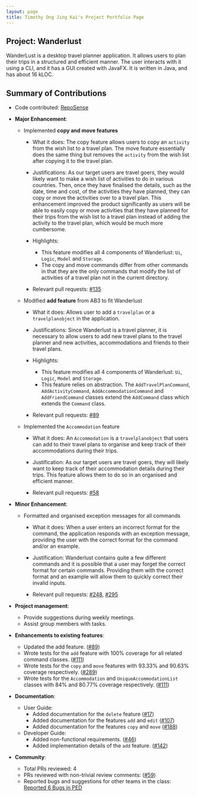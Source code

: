 ```yaml
---
layout: page
title: Timothy Ong Jing Kai's Project Portfolio Page
---
```


## Project: Wanderlust

WanderLust is a desktop travel planner application. It allows users to plan their trips in a structured and efficient manner.
The user interacts with it using a CLI, and it has a GUI created with JavaFX.
It is written in Java, and has about 16 kLOC.

## Summary of Contributions

- Code contributed: [RepoSense](https://nus-cs2103-ay2021s1.github.io/tp-dashboard/#breakdown=true&search=timjkong)

- **Major Enhancement**: 
    - Implemented **copy and move features**
        - What it does: The copy feature allows users to copy an `activity` from the wish list to a travel plan. The move feature essentially does the same thing but removes the `activity` from the
        wish list after copying it to the travel plan.
        
        - Justifications: As our target users are travel goers, they would likely want to make a wish list of activities to do in various countries. Then, once they have finalised the details, such as the date, time and cost,
        of the activities they have planned, they can copy or move the activities over to a travel plan.
        This enhancement improved the product significantly as users will be able to easily copy or move activities that they have planned for their trips
        from the wish list to a travel plan instead of adding the activity to the travel plan, which would be much more cumbersome.

        - Highlights: 
            - This feature modifies all 4 components of Wanderlust: `Ui`, `Logic`, `Model` and `Storage`.
            - The copy and move commands differ from other commands in that they are the only commands that modify the list of activities of a travel plan not in the current directory.

        - Relevant pull requests: [\#135](https://github.com/AY2021S1-CS2103-T14-3/tp/pull/135)

    - Modified **add feature** from AB3 to fit Wanderlust
        - What it does: Allows user to add a `travelplan` or a `travelplanobject` in the application.
        
        - Justifications: Since Wanderlust is a travel planner, it is necessary to allow users to add new travel plans to the travel planner and new activities, accommodations and friends to their travel plans.

        - Highlights:
            - This feature modifies all 4 components of Wanderlust: `Ui`, `Logic`, `Model` and `Storage`.
            - This feature relies on abstraction. The `AddTravelPlanCommand`, `AddActivityCommand`, `AddAccommodationCommand` and `AddFriendCommand` classes extend the `AddCommand` class which extends the `Command` class.

        - Relevant pull requests: [\#89](https://github.com/AY2021S1-CS2103-T14-3/tp/pull/89)

    - Implemented the `Accommodation` feature
        - What it does: An `Accommodation` is a `travelplanobject` that users can add to their travel plans to organise and keep track of their accommodations during their trips.

        - Justification: As our target users are travel goers, they will likely want to keep track of their accommodation details during their trips. This feature allows them to do so in an organised and efficient manner.
        
        - Relevant pull requests: [\#58](https://github.com/AY2021S1-CS2103-T14-3/tp/pull/58)

- **Minor Enhancement**:
    - Formatted and organised exception messages for all commands
        - What it does: When a user enters an incorrect format for the command, the application responds with an exception message, providing the user with the correct format for the command and/or an example.
        
        - Justification: Wanderlust contains quite a few different commands and it is possible that a user may forget the correct format for certain commands. Providing them with the correct format and an example will allow them to quickly correct their invalid inputs.
         
        - Relevant pull requests: [\#248](https://github.com/AY2021S1-CS2103-T14-3/tp/pull/248), [\#295](https://github.com/AY2021S1-CS2103-T14-3/tp/pull/295)
        
* **Project management**:
  * Provide suggestions during weekly meetings.
  * Assist group members with tasks.

* **Enhancements to existing features**:
  * Updated the add feature. ([\#89](https://github.com/AY2021S1-CS2103-T14-3/tp/pull/89))
  * Wrote tests for the `add` feature with 100% coverage for all related command classes. ([\#111](https://github.com/AY2021S1-CS2103-T14-3/tp/pull/111))
  * Wrote tests for the `copy` and `move` features with 93.33% and 90.63% coverage respectively. ([\#289](https://github.com/AY2021S1-CS2103-T14-3/tp/pull/289))
  * Wrote tests for the `Accommodation` and `UniqueAccommodationList` classes with 84% and 80.77% coverage respectively. ([\#111](https://github.com/AY2021S1-CS2103-T14-3/tp/pull/111))


* **Documentation**:
  * User Guide:
    * Added documentation for the `delete` feature ([\#17](https://github.com/AY2021S1-CS2103-T14-3/tp/pull/17))
    * Added documentation for the features `add` and `edit` ([\#107](https://github.com/AY2021S1-CS2103-T14-3/tp/pull/107))
    * Added documentation for the features `copy` and `move` ([\#188](https://github.com/AY2021S1-CS2103-T14-3/tp/pull/188/files))
  * Developer Guide:
    * Added non-functional requirements. ([#46](https://github.com/AY2021S1-CS2103-T14-3/tp/pull/46))
    * Added implementation details of the `add` feature. ([#142](https://github.com/AY2021S1-CS2103-T14-3/tp/pull/142))

* **Community**:
  * Total PRs reviewed: 4
  * PRs reviewed with non-trivial review comments: ([\#59](https://github.com/AY2021S1-CS2103-T14-3/tp/pull/59)) 
  * Reported bugs and suggestions for other teams in the class: [Reported 6 Bugs in PED](https://github.com/timjkong/ped/issues)